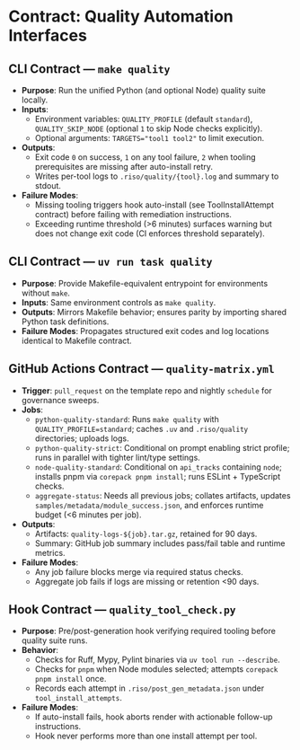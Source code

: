# Contract: Quality Automation Interfaces

## CLI Contract — `make quality`
- **Purpose**: Run the unified Python (and optional Node) quality suite locally.
- **Inputs**:
  - Environment variables: `QUALITY_PROFILE` (default `standard`), `QUALITY_SKIP_NODE` (optional `1` to skip Node checks explicitly).
  - Optional arguments: `TARGETS="tool1 tool2"` to limit execution.
- **Outputs**:
  - Exit code `0` on success, `1` on any tool failure, `2` when tooling prerequisites are missing after auto-install retry.
  - Writes per-tool logs to `.riso/quality/{tool}.log` and summary to stdout.
- **Failure Modes**:
  - Missing tooling triggers hook auto-install (see ToolInstallAttempt contract) before failing with remediation instructions.
  - Exceeding runtime threshold (>6 minutes) surfaces warning but does not change exit code (CI enforces threshold separately).

## CLI Contract — `uv run task quality`
- **Purpose**: Provide Makefile-equivalent entrypoint for environments without `make`.
- **Inputs**: Same environment controls as `make quality`.
- **Outputs**: Mirrors Makefile behavior; ensures parity by importing shared Python task definitions.
- **Failure Modes**: Propagates structured exit codes and log locations identical to Makefile contract.

## GitHub Actions Contract — `quality-matrix.yml`
- **Trigger**: `pull_request` on the template repo and nightly `schedule` for governance sweeps.
- **Jobs**:
  - `python-quality-standard`: Runs `make quality` with `QUALITY_PROFILE=standard`; caches `.uv` and `.riso/quality` directories; uploads logs.
  - `python-quality-strict`: Conditional on prompt enabling strict profile; runs in parallel with tighter lint/type settings.
  - `node-quality-standard`: Conditional on `api_tracks` containing `node`; installs pnpm via `corepack pnpm install`; runs ESLint + TypeScript checks.
  - `aggregate-status`: Needs all previous jobs; collates artifacts, updates `samples/metadata/module_success.json`, and enforces runtime budget (<6 minutes per job).
- **Outputs**:
  - Artifacts: `quality-logs-${job}.tar.gz`, retained for 90 days.
  - Summary: GitHub job summary includes pass/fail table and runtime metrics.
- **Failure Modes**:
  - Any job failure blocks merge via required status checks.
  - Aggregate job fails if logs are missing or retention <90 days.

## Hook Contract — `quality_tool_check.py`
- **Purpose**: Pre/post-generation hook verifying required tooling before quality suite runs.
- **Behavior**:
  - Checks for Ruff, Mypy, Pylint binaries via `uv tool run --describe`.
  - Checks for `pnpm` when Node modules selected; attempts `corepack pnpm install` once.
  - Records each attempt in `.riso/post_gen_metadata.json` under `tool_install_attempts`.
- **Failure Modes**:
  - If auto-install fails, hook aborts render with actionable follow-up instructions.
  - Hook never performs more than one install attempt per tool.

